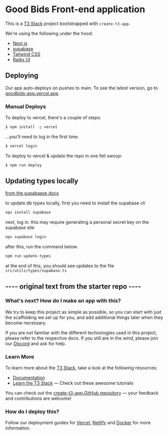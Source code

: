 # Good Bids Front-end application

This is a [T3 Stack](https://create.t3.gg/) project bootstrapped with `create-t3-app`.

We're using the following under the hood:
- [Next.js](https://nextjs.org)
- [supabase](https://supabase.com/)
- [Tailwind CSS](https://tailwindcss.com)
- [Radix UI](radix-ui.com)

## Deploying

Our app auto-deploys on pushes to main. To see the latest version, go to 
[goodbids-app.vercel.app](goodbids-app.vercel.app).


### Manual Deploys

To deploy to vercel, there's a couple of steps:
```zsh
$ npm install -g vercel
```

...you'll need to log in the first time.
```zsh
$ vercel login
```

To deploy to vercel & update the repo in one fell swoop:
```zsh
$ npm run deploy
```


## Updating types locally
[from the supabaase docs](https://supabase.com/docs/guides/database/api/generating-types)

to update db types locally, first you need to install the supabase cli
```zsh
npx install supabase
```

next, log in. this may require generating a personal secret key on the supabase site
```zsh
npx supabase login
```

after this, run the command below.
```zsh
npm run update-types
```

at the end of this, you should see updates to the file `src/utils/types/supabase.ts`


## ---- original text from the starter repo ----
### What's next? How do I make an app with this?

We try to keep this project as simple as possible, so you can start with just the scaffolding we set up for you, and add additional things later when they become necessary.

If you are not familiar with the different technologies used in this project, please refer to the respective docs. If you still are in the wind, please join our [Discord](https://t3.gg/discord) and ask for help.


### Learn More

To learn more about the [T3 Stack](https://create.t3.gg/), take a look at the following resources:

- [Documentation](https://create.t3.gg/)
- [Learn the T3 Stack](https://create.t3.gg/en/faq#what-learning-resources-are-currently-available) — Check out these awesome tutorials

You can check out the [create-t3-app GitHub repository](https://github.com/t3-oss/create-t3-app) — your feedback and contributions are welcome!

### How do I deploy this?

Follow our deployment guides for [Vercel](https://create.t3.gg/en/deployment/vercel), [Netlify](https://create.t3.gg/en/deployment/netlify) and [Docker](https://create.t3.gg/en/deployment/docker) for more information.
